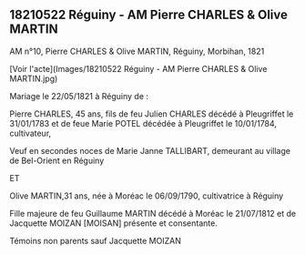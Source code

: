 ## 18210522 Réguiny - AM Pierre CHARLES & Olive MARTIN

AM n°10, Pierre CHARLES & Olive MARTIN, Réguiny, Morbihan, 1821

[Voir l'acte](Images/18210522 Réguiny - AM Pierre CHARLES & Olive MARTIN.jpg)

Mariage le 22/05/1821 à Réguiny de :

Pierre CHARLES, 45 ans, fils de feu Julien CHARLES décédé à Pleugriffet le 31/01/1783 et de feue Marie POTEL décédée à Pleugriffet le 10/01/1784, cultivateur,

Veuf en secondes noces de Marie Janne TALLIBART, demeurant au village de Bel-Orient en Réguiny

ET

Olive MARTIN,31 ans, née à Moréac le 06/09/1790, cultivatrice à Réguiny

Fille majeure de feu Guillaume MARTIN décédé à Moréac le 21/07/1812 et de Jacquette MOIZAN [MOISAN] présente et consentante.

Témoins non parents sauf Jacquette MOIZAN



